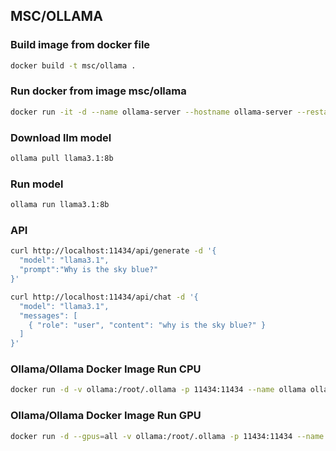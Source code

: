 ## MSC/OLLAMA

### Build image from docker file
```sh
docker build -t msc/ollama .
```
### Run docker from image msc/ollama
```sh
docker run -it -d --name ollama-server --hostname ollama-server --restart=always -p 11434:11434 msc/ollama
```
### Download llm model
```sh
ollama pull llama3.1:8b 
```
### Run model
```sh
ollama run llama3.1:8b
```

### API
```sh
curl http://localhost:11434/api/generate -d '{
  "model": "llama3.1",
  "prompt":"Why is the sky blue?"
}'

curl http://localhost:11434/api/chat -d '{
  "model": "llama3.1",
  "messages": [
    { "role": "user", "content": "why is the sky blue?" }
  ]
}'

```

### Ollama/Ollama Docker Image Run CPU
```sh
docker run -d -v ollama:/root/.ollama -p 11434:11434 --name ollama ollama/ollama
```

### Ollama/Ollama Docker Image Run GPU
```sh
docker run -d --gpus=all -v ollama:/root/.ollama -p 11434:11434 --name ollama ollama/ollama
```
